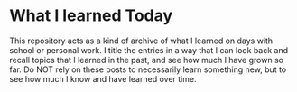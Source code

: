# What I learned Today

This repository acts as a kind of archive of what I learned on days with school or personal work. I title the entries in a way that I can look back and recall topics that I learned in the past, and see how much I have grown so far. Do NOT rely on these posts to necessarily learn something new, but to see how much I know and have learned over time.

